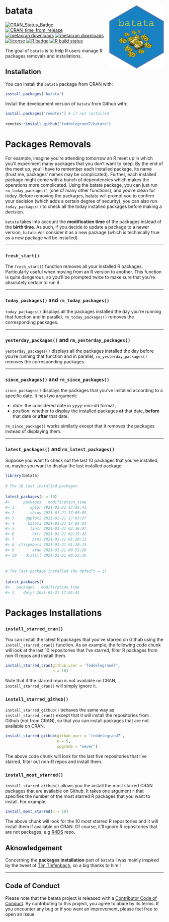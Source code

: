 
<!-- README.md is generated from README.Rmd. Please edit that file -->

# batata <a><img src='man/figures/hex.png' align="right" height="200" /></a>

<!-- badges: start -->

[![CRAN\_Status\_Badge](https://www.r-pkg.org/badges/version/batata)](https://cran.r-project.org/package=batata)
[![CRAN\_time\_from\_release](https://www.r-pkg.org/badges/ago/batata)](https://cran.r-project.org/package=batata)
[![metacran
downloads](https://cranlogs.r-pkg.org/badges/batata)](https://cran.r-project.org/package=batata)
[![metacran
downloads](https://cranlogs.r-pkg.org/badges/grand-total/batata)](https://cran.r-project.org/package=batata)
[![license](https://img.shields.io/github/license/mashape/apistatus.svg)](https://choosealicense.com/licenses/mit/)
[![R
badge](https://img.shields.io/badge/Build%20with-♥%20and%20R-blue)](https://github.com/feddelegrand7/batata)
[![R build
status](https://github.com/feddelegrand7/batata/workflows/R-CMD-check/badge.svg)](https://github.com/feddelegrand7/batata/actions)
<!-- badges: end -->

The goal of `batata` is to help R users manage R packages removals and
installations.

## Installation

You can install the `batata` package from CRAN with:

``` r
install.packages("batata")
```

Install the development version of `batata` from Github with:

``` r
install.packages("remotes") # if not installed

remotes::install_github("feddelegrand7/batata")
```

# Packages Removals

For example, imagine you’re attending tomorrow an R meet up in which
you’ll experiment many packages that you don’t want to keep. By the end
of the meet up, you’ll have to remember each installed package, its name
(trust me, packages’ names may be complicated). Further, each installed
package might come with a bunch of dependencies which makes the
operations more complicated. Using the batata package, you can just run
`rm_today_packages()` (one of many other functions), and you’re clean
for today. Before removing the packages, batata will prompt you to
confirm your decision (which adds a certain degree of security), you can
also run `today_packages()` to check all the today installed packages
before making a decision.

`batata` takes into account the **modification time** of the packages
instead of the **birth time**. As such, if you decide to update a
package to a newer version, `batata` will consider it as a new package
(which is technically true as a new package will be installed).

------------------------------------------------------------------------

### `fresh_start()`

The `fresh_start()` function removes all your installed R packages.
Particularly useful when moving from an R version to another. This
function is quite dangerous, so you’ll be prompted twice to make sure
that you’re absolutely certain to run it.

------------------------------------------------------------------------

### `today_packages()` and `rm_today_packages()`

`today_packages()` displays all the packages installed the day you’re
running that function and in parallel, `rm_today_packages()` removes the
corresponding packages.

------------------------------------------------------------------------

### `yesterday_packages()` and `rm_yesterday_packages()`

`yesterday_packages()` displays all the packages installed the day
before you’re running that function and in parallel,
`rm_yesterday_packages()` removes the corresponding packages.

------------------------------------------------------------------------

### `since_packages()` and `rm_since_packages()`

`since_packages()` displays the packages that you’ve installed according
to a specific date. It has two argument:

-   *date*: the considered date in *yyyy-mm-dd* format ;
-   *position*: whether to display the installed packages **at** that
    date, **before** that date or **after** that date.

`rm_since_package()` works similarly except that it removes the packages
instead of displaying them.

------------------------------------------------------------------------

### `latest_packages()` and `rm_latest_packages()`

Suppose you want to check out the last 10 packages that you’ve
installed, or, maybe you want to display the last installed package:

``` r
library(batata)

# The 10 last installed packages

latest_packages(n = 10)
#>      packages   modification_time
#> 1       dplyr 2021-01-21 17:05:41
#> 2       shiny 2021-01-21 17:05:09
#> 3     ggplot2 2021-01-21 17:03:07
#> 4      batata 2021-01-21 17:02:04
#> 5       lintr 2021-01-21 02:16:07
#> 6        httr 2021-01-21 02:15:42
#> 7        brms 2021-01-21 01:20:13
#> 8  clisymbols 2021-01-21 01:20:13
#> 9        xfun 2021-01-21 00:53:20
#> 10    distill 2021-01-21 00:52:36


# The last package installed (by default = 1)

latest_packages()
#>   packages   modification_time
#> 1    dplyr 2021-01-21 17:05:41
```

# Packages Installations

### `install_starred_cran()`

You can install the latest R packages that you’ve starred on Github
using the `install_starred_cran()` function. As an example, the
following code chunk will look at the last 10 repositories that I’ve
starred, filter R packages from non-R repos and install them.

``` r
install_starred_cran(github_user = 'feddelegrand7', 
                     n = 10)
```

Note that if the starred repo is not available on CRAN,
`install_starred_cran()` will simply ignore it.

### `install_starred_github()`

`install_starred_github()` behaves the same way as
`install_starred_cran()` except that it will install the repositories
from Github (not from CRAN), so that you can install packages that are
not available on CRAN.

``` r
install_starred_github(github_user = 'feddelegrand7', 
                       n = 5, 
                       upgrade = "never")
```

The above code chunk will look for the last five repositories that I’ve
starred, filter out non-R repos and install them.

### `install_most_starred()`

`install_starred_github()` allows you the install the most starred CRAN
packages that are available on Github. It takes one argument `n` that
specifies the number of the most starred R packages that you want to
install. For example:

``` r
install_most_starred(n = 10)
```

The above chunk will look for the 10 most starred R repositories and it
will install them if available on CRAN. Of course, it’ll ignore R
repositories that are not packages, e.g
[R4DS](https://github.com/hadley/r4ds) repo.

## Aknowledgement

Concerning the **packages installation** part of `batata` I was mainly
inspired by the tweet of [Tim
Tiefenbach](https://twitter.com/TimTeaFan/status/1352007510425817089),
so a big thanks to him !

------------------------------------------------------------------------

## Code of Conduct

Please note that the batata project is released with a [Contributor Code
of
Conduct](https://contributor-covenant.org/version/2/0/CODE_OF_CONDUCT.html).
By contributing to this project, you agree to abide by its terms. If you
encounter any bug or if you want an improvement, please feel free to
open an Issue.
